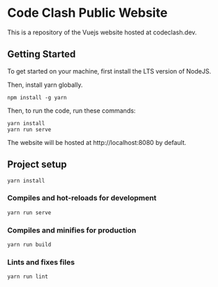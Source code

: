 # Code Clash Public Website

This is a repository of the Vuejs website hosted at codeclash.dev.

## Getting Started
To get started on your machine, first install the LTS version of NodeJS.

Then, install yarn globally.
```
npm install -g yarn
```

Then, to run the code, run these commands:
```
yarn install
yarn run serve
```

The website will be hosted at http://localhost:8080 by default.

## Project setup
```
yarn install
```

### Compiles and hot-reloads for development
```
yarn run serve
```

### Compiles and minifies for production
```
yarn run build
```

### Lints and fixes files
```
yarn run lint
```

